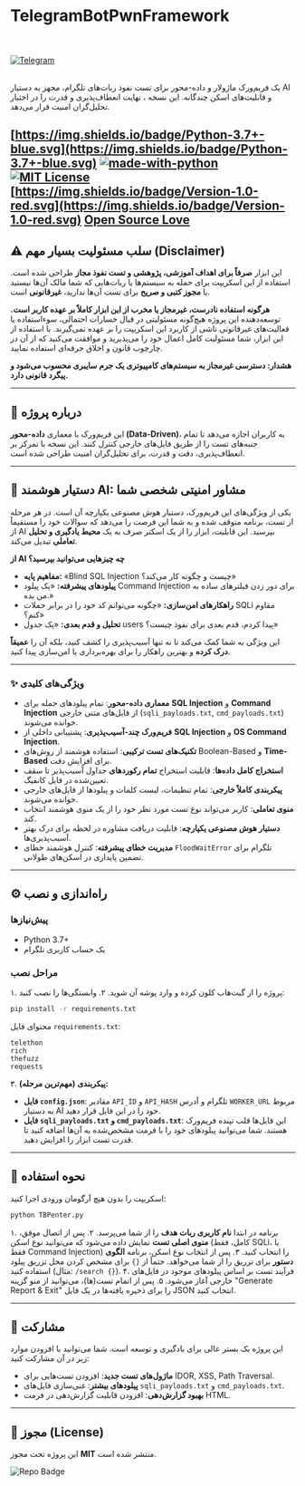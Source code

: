 # TelegramBotPwnFramework
<div align="left">
  <br><br>
  <a href="https://t.me/NullError_ir" target="_blank">
    <img src="https://img.shields.io/badge/Telegram-black?style=for-the-badge&logo=Telegram" alt="Telegram" />
  </a>
</div>
<br>

یک فریم‌ورک ماژولار و داده-محور برای تست نفوذ ربات‌های تلگرام، مجهز به دستیار AI و قابلیت‌های اسکن چندگانه. این نسخه ، نهایت انعطاف‌پذیری و قدرت را در اختیار تحلیل‌گران امنیت قرار می‌دهد.

[https://img.shields.io/badge/Python-3.7+-blue.svg](https://img.shields.io/badge/Python-3.7+-blue.svg)
[![made-with-python](https://img.shields.io/badge/Made%20with-Python-1f425f.svg)](https://www.python.org/)
[![MIT License](https://img.shields.io/badge/License-MIT-green.svg)](https://choosealicense.com/licenses/mit/)
[https://img.shields.io/badge/Version-1.0-red.svg](https://img.shields.io/badge/Version-1.0-red.svg)
[Open Source Love](https://badges.frapsoft.com/os/v1/open-source.png?v=103)
---

## ⚠️ سلب مسئولیت بسیار مهم (Disclaimer)

این ابزار **صرفاً برای اهداف آموزشی، پژوهشی و تست نفوذ مجاز** طراحی شده است. استفاده از این اسکریپت برای حمله به سیستم‌ها یا ربات‌هایی که شما مالک آن‌ها نیستید یا **مجوز کتبی و صریح** برای تست آن‌ها ندارید، **غیرقانونی** است.

**هرگونه استفاده نادرست، غیرمجاز یا مخرب از این ابزار کاملاً بر عهده کاربر است.** توسعه‌دهنده این پروژه هیچ‌گونه مسئولیتی در قبال خسارات احتمالی، سوءاستفاده یا فعالیت‌های غیرقانونی ناشی از کاربرد این اسکریپت را بر عهده نمی‌گیرند. با استفاده از این ابزار، شما مسئولیت کامل اعمال خود را می‌پذیرید و موافقت می‌کنید که از آن در چارچوب قانون و اخلاق حرفه‌ای استفاده نمایید.

**هشدار: دسترسی غیرمجاز به سیستم‌های کامپیوتری یک جرم سایبری محسوب می‌شود و پیگرد قانونی دارد.**

---

## 🎯 درباره پروژه

این فریم‌ورک با معماری **داده-محور (Data-Driven)**، به کاربران اجازه می‌دهد تا تمام جنبه‌های تست را از طریق فایل‌های خارجی کنترل کنند. این نسخه با تمرکز بر انعطاف‌پذیری، دقت و قدرت، برای تحلیل‌گران امنیت طراحی شده است.

---

## 🧠 دستیار هوشمند AI: مشاور امنیتی شخصی شما

یکی از ویژگی‌های این فریم‌ورک، دستیار هوش مصنوعی یکپارچه آن است. در هر مرحله از تست، برنامه متوقف شده و به شما این فرصت را می‌دهد که سوالات خود را مستقیماً از AI بپرسید. این قابلیت، ابزار را از یک اسکنر صرف به یک **محیط یادگیری و تحلیل تعاملی** تبدیل می‌کند.

**از AI چه چیزهایی می‌توانید بپرسید؟**
- **مفاهیم پایه:** «Blind SQL Injection چیست و چگونه کار می‌کند؟»
- **پیلودهای پیشرفته:** «یک پیلود Command Injection برای دور زدن فیلترهای ساده به من بده.»
- **راهکارهای امن‌سازی:** «چگونه می‌توانم کد خود را در برابر حملات SQLi مقاوم کنم؟»
- **تحلیل و قدم بعدی:** «یک جدول users پیدا کردم، قدم بعدی برای نفوذ چیست؟»

این ویژگی به شما کمک می‌کند تا نه تنها آسیب‌پذیری را کشف کنید، بلکه آن را **عمیقاً درک کرده** و بهترین راهکار را برای بهره‌برداری یا امن‌سازی پیدا کنید.

---

### ✨ ویژگی‌های کلیدی 

- **معماری داده-محور**: تمام پیلودهای حمله برای **SQL Injection** و **Command Injection** از فایل‌های متنی خارجی (`sqli_payloads.txt`, `cmd_payloads.txt`) خوانده می‌شوند.
- **فریم‌ورک چند-آسیب‌پذیری**: پشتیبانی داخلی از **SQL Injection** و **OS Command Injection**.
- **تکنیک‌های تست ترکیبی**: استفاده هوشمند از روش‌های Boolean-Based و **Time-Based** برای افزایش دقت.
- **استخراج کامل داده‌ها**: قابلیت استخراج **تمام رکوردهای** جداول آسیب‌پذیر تا سقف تعیین‌شده در فایل کانفیگ.
- **پیکربندی کاملاً خارجی**: تمام تنظیمات، لیست کلمات و پیلودها از فایل‌های خارجی خوانده می‌شوند.
- **منوی تعاملی**: کاربر می‌تواند نوع تست مورد نظر خود را از یک منوی هوشمند انتخاب کند.
- **دستیار هوش مصنوعی یکپارچه**: قابلیت دریافت مشاوره در لحظه برای درک بهتر آسیب‌پذیری‌ها.
- **مدیریت خطای پیشرفته**: کنترل هوشمند خطای `FloodWaitError` تلگرام برای تضمین پایداری در اسکن‌های طولانی.

---

## ⚙️ راه‌اندازی و نصب

### پیش‌نیازها

- Python 3.7+
- یک حساب کاربری تلگرام

### مراحل نصب

۱. پروژه را از گیت‌هاب کلون کرده و وارد پوشه آن شوید.
۲. وابستگی‌ها را نصب کنید:

```bash
pip install -r requirements.txt
```
محتوای فایل `requirements.txt`:
```
telethon
rich
thefuzz
requests
```

۳. **پیکربندی (مهم‌ترین مرحله):**
   - **فایل `config.json`**: مقادیر `API_ID` و `API_HASH` تلگرام و آدرس `WORKER_URL` مربوط به دستیار AI خود را در این فایل قرار دهید.
   - **فایل `sqli_payloads.txt` و `cmd_payloads.txt`**: این فایل‌ها قلب تپنده فریم‌ورک هستند. شما می‌توانید پیلودهای خود را با فرمت مشخص‌شده به آن‌ها اضافه کنید تا قدرت تست ابزار را افزایش دهید.

---

## 🚀 نحوه استفاده

اسکریپت را بدون هیچ آرگومان ورودی اجرا کنید:

```bash
python TBPenter.py
```

۱. برنامه در ابتدا **نام کاربری ربات هدف** را از شما می‌پرسد.
۲. پس از اتصال موفق، **منوی اصلی تست** نمایش داده می‌شود که می‌توانید نوع اسکن (کامل، فقط SQLi، یا فقط Command Injection) را انتخاب کنید.
۳. پس از انتخاب نوع اسکن، برنامه **الگوی دستور** برای تزریق را از شما می‌خواهد. حتماً از `{}` برای مشخص کردن محل تزریق پیلود استفاده کنید (مثال: `/search {}`).
۴. فرآیند تست بر اساس پیلودهای موجود در فایل‌های خارجی آغاز می‌شود.
۵. پس از اتمام تست(ها)، می‌توانید از منو گزینه "Generate Report & Exit" را برای ذخیره یافته‌ها در یک فایل JSON انتخاب کنید.

---

## 🤝 مشارکت

این پروژه یک بستر عالی برای یادگیری و توسعه است. شما می‌توانید با افزودن موارد زیر در آن مشارکت کنید:
- **ماژول‌های تست جدید**: افزودن تست‌هایی برای IDOR, XSS, Path Traversal.
- **پیلودهای بیشتر**: غنی‌سازی فایل‌های `sqli_payloads.txt` و `cmd_payloads.txt`.
- **بهبود گزارش‌دهی**: افزودن قابلیت گزارش‌دهی در فرمت HTML.

---

## 📄 مجوز (License)

این پروژه تحت مجوز **MIT** منتشر شده است.

![Repo Badge](https://visitor-badge.laobi.icu/badge?page_id=null-err0r.TBPenter) 
